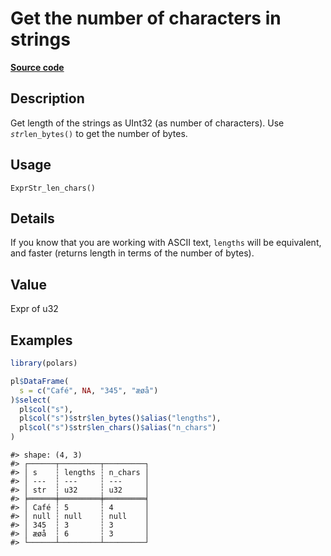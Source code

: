 
# Get the number of characters in strings

[**Source code**](https://github.com/pola-rs/r-polars/tree/3908b5beab9ec917b825bad8f9a820caad37cb4a/R/expr__string.R#L214)

## Description

Get length of the strings as UInt32 (as number of characters). Use
<code style="white-space: pre;">$str$len_bytes()</code> to get the
number of bytes.

## Usage

<pre><code class='language-R'>ExprStr_len_chars()
</code></pre>

## Details

If you know that you are working with ASCII text, <code>lengths</code>
will be equivalent, and faster (returns length in terms of the number of
bytes).

## Value

Expr of u32

## Examples

``` r
library(polars)

pl$DataFrame(
  s = c("Café", NA, "345", "æøå")
)$select(
  pl$col("s"),
  pl$col("s")$str$len_bytes()$alias("lengths"),
  pl$col("s")$str$len_chars()$alias("n_chars")
)
```

    #> shape: (4, 3)
    #> ┌──────┬─────────┬─────────┐
    #> │ s    ┆ lengths ┆ n_chars │
    #> │ ---  ┆ ---     ┆ ---     │
    #> │ str  ┆ u32     ┆ u32     │
    #> ╞══════╪═════════╪═════════╡
    #> │ Café ┆ 5       ┆ 4       │
    #> │ null ┆ null    ┆ null    │
    #> │ 345  ┆ 3       ┆ 3       │
    #> │ æøå  ┆ 6       ┆ 3       │
    #> └──────┴─────────┴─────────┘
